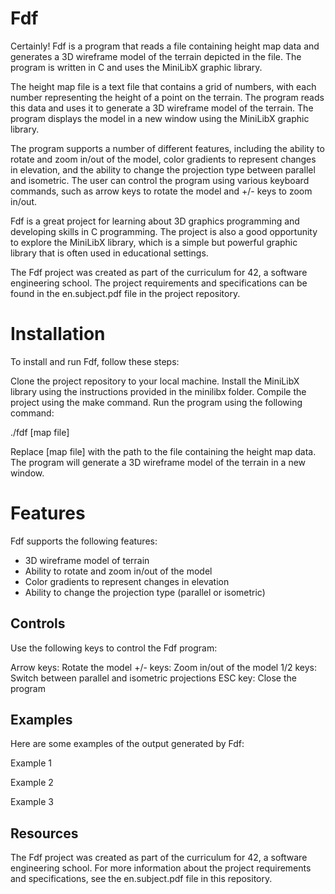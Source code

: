 # Fdf
Certainly! Fdf is a program that reads a file containing height map data and generates a 3D wireframe model of the terrain depicted in the file. The program is written in C and uses the MiniLibX graphic library.

The height map file is a text file that contains a grid of numbers, with each number representing the height of a point on the terrain. The program reads this data and uses it to generate a 3D wireframe model of the terrain. The program displays the model in a new window using the MiniLibX graphic library.

The program supports a number of different features, including the ability to rotate and zoom in/out of the model, color gradients to represent changes in elevation, and the ability to change the projection type between parallel and isometric. The user can control the program using various keyboard commands, such as arrow keys to rotate the model and +/- keys to zoom in/out.

Fdf is a great project for learning about 3D graphics programming and developing skills in C programming. The project is also a good opportunity to explore the MiniLibX library, which is a simple but powerful graphic library that is often used in educational settings.

The Fdf project was created as part of the curriculum for 42, a software engineering school. The project requirements and specifications can be found in the en.subject.pdf file in the project repository.

# Installation
To install and run Fdf, follow these steps:

Clone the project repository to your local machine.
Install the MiniLibX library using the instructions provided in the minilibx folder.
Compile the project using the make command.
Run the program using the following command:

./fdf [map file]

Replace [map file] with the path to the file containing the height map data. The program will generate a 3D wireframe model of the terrain in a new window.

# Features
Fdf supports the following features:

- 3D wireframe model of terrain
- Ability to rotate and zoom in/out of the model
- Color gradients to represent changes in elevation
- Ability to change the projection type (parallel or isometric)

## Controls
Use the following keys to control the Fdf program:

Arrow keys: Rotate the model
+/- keys: Zoom in/out of the model
1/2 keys: Switch between parallel and isometric projections
ESC key: Close the program

## Examples
Here are some examples of the output generated by Fdf:

Example 1

Example 2

Example 3

## Resources
The Fdf project was created as part of the curriculum for 42, a software engineering school. For more information about the project requirements and specifications, see the en.subject.pdf file in this repository.
